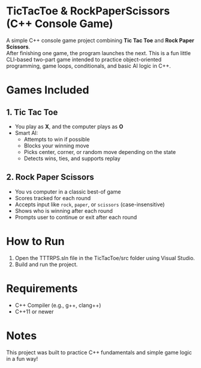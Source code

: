 # TicTacToe & RockPaperScissors (C++ Console Game)
A simple C++ console game project combining **Tic Tac Toe** and **Rock Paper Scissors**.  
After finishing one game, the program launches the next. This is a fun little CLI-based two-part game intended to practice 
object-oriented programming, game loops, conditionals, and basic AI logic in C++.

# Games Included
 ## 1. Tic Tac Toe
- You play as **X**, and the computer plays as **O**
- Smart AI:
  - Attempts to win if possible
  - Blocks your winning move
  - Picks center, corner, or random move depending on the state
  - Detects wins, ties, and supports replay

 ## 2. Rock Paper Scissors
- You vs computer in a classic best-of game
- Scores tracked for each round
- Accepts input like `rock`, `paper`, or `scissors` (case-insensitive)
- Shows who is winning after each round
- Prompts user to continue or exit after each round

# How to Run
1. Open the TTTRPS.sln file in the TicTacToe/src folder using Visual Studio.
2. Build and run the project.

# Requirements
- C++ Compiler (e.g., g++, clang++)
- C++11 or newer

# Notes
This project was built to practice C++ fundamentals and simple game logic in a fun way!